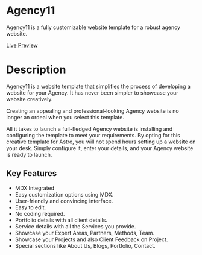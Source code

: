 # Agency11

Agency11 is a fully customizable website template for a robust agency website.

[Live Preview](https://astro-agency11.vercel.app/)

# Description

Agency11 is a website template that simplifies the process of developing a website for your Agency. It has never been simpler to showcase your website creatively.

Creating an appealing and professional-looking Agency website is no longer an ordeal when you select this template.

All it takes to launch a full-fledged Agency website is installing and configuring the template to meet your requirements. By opting for this creative template for Astro, you will not spend hours setting up a website on your desk. Simply configure it, enter your details, and your Agency website is ready to launch.

## Key Features
- MDX Integrated
- Easy customization options using MDX.
- User-friendly and convincing interface.
- Easy to edit.
- No coding required.
- Portfolio details with all client details.
- Service details with all the Services you provide.
- Showcase your Expert Areas, Partners, Methods, Team.
- Showcase your Projects and also Client Feedback on Project.
- Special sections like About Us, Blogs, Portfolio, Contact.
